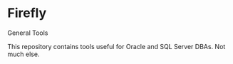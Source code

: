Firefly
=======

General Tools

This repository contains tools useful for Oracle and SQL Server DBAs. Not much else.
